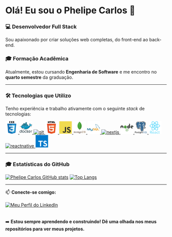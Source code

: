 # Olá! Eu sou o Phelipe Carlos 👋

### 💻 Desenvolvedor Full Stack
Sou apaixonado por criar soluções web completas, do front-end ao back-end.

### 🎓 Formação Acadêmica
Atualmente, estou cursando **Engenharia de Software** e me encontro no **quarto semestre** da graduação.

---

### 🛠️ Tecnologias que Utilizo
Tenho experiência e trabalho ativamente com o seguinte *stack* de tecnologias:

<p align="left"> <a href="https://www.w3schools.com/css/" target="_blank" rel="noreferrer"> <img src="https://raw.githubusercontent.com/devicons/devicon/master/icons/css3/css3-original-wordmark.svg" alt="css3" width="40" height="40"/> </a> <a href="https://www.docker.com/" target="_blank" rel="noreferrer"> <img src="https://raw.githubusercontent.com/devicons/devicon/master/icons/docker/docker-original-wordmark.svg" alt="docker" width="40" height="40"/> </a> <a href="https://git-scm.com/" target="_blank" rel="noreferrer"> <img src="https://www.vectorlogo.zone/logos/git-scm/git-scm-icon.svg" alt="git" width="40" height="40"/> </a> <a href="https://www.w3.org/html/" target="_blank" rel="noreferrer"> <img src="https://raw.githubusercontent.com/devicons/devicon/master/icons/html5/html5-original-wordmark.svg" alt="html5" width="40" height="40"/> </a> <a href="https://developer.mozilla.org/en-US/docs/Web/JavaScript" target="_blank" rel="noreferrer"> <img src="https://raw.githubusercontent.com/devicons/devicon/master/icons/javascript/javascript-original.svg" alt="javascript" width="40" height="40"/> </a> <a href="https://www.mongodb.com/" target="_blank" rel="noreferrer"> <img src="https://raw.githubusercontent.com/devicons/devicon/master/icons/mongodb/mongodb-original-wordmark.svg" alt="mongodb" width="40" height="40"/> </a> <a href="https://www.mysql.com/" target="_blank" rel="noreferrer"> <img src="https://raw.githubusercontent.com/devicons/devicon/master/icons/mysql/mysql-original-wordmark.svg" alt="mysql" width="40" height="40"/> </a> <a href="https://nextjs.org/" target="_blank" rel="noreferrer"> <img src="https://cdn.worldvectorlogo.com/logos/nextjs-2.svg" alt="nextjs" width="40" height="40"/> </a> <a href="https://nodejs.org" target="_blank" rel="noreferrer"> <img src="https://raw.githubusercontent.com/devicons/devicon/master/icons/nodejs/nodejs-original-wordmark.svg" alt="nodejs" width="40" height="40"/> </a> <a href="https://www.postgresql.org" target="_blank" rel="noreferrer"> <img src="https://raw.githubusercontent.com/devicons/devicon/master/icons/postgresql/postgresql-original-wordmark.svg" alt="postgresql" width="40" height="40"/> </a> <a href="https://reactjs.org/" target="_blank" rel="noreferrer"> <img src="https://raw.githubusercontent.com/devicons/devicon/master/icons/react/react-original-wordmark.svg" alt="react" width="40" height="40"/> </a> <a href="https://reactnative.dev/" target="_blank" rel="noreferrer"> <img src="https://reactnative.dev/img/header_logo.svg" alt="reactnative" width="40" height="40"/> </a> <a href="https://www.typescriptlang.org/" target="_blank" rel="noreferrer"> <img src="https://raw.githubusercontent.com/devicons/devicon/master/icons/typescript/typescript-original.svg" alt="typescript" width="40" height="40"/> </a> </p>


---
### 🎓 Estatísticas do GitHub

[![Phelipe Carlos GitHub stats](https://github-readme-stats.vercel.app/api?username=phelipecarlos96)](https://github.com/anuraghazra/github-readme-stats)        [![Top Langs](https://github-readme-stats.vercel.app/api/top-langs/?username=phelipecarlos96)](https://github.com/anuraghazra/github-readme-stats)


---
📫 **Conecte-se comigo:** <br>
<br>
<a href="https://www.linkedin.com/in/phelipe-rodriguess/?trk=opento_sprofile_topcard">
    <img src="https://img.shields.io/badge/LinkedIn-0077B5?style=for-the-badge&logo=linkedin&logoColor=white" alt="Meu Perfil do LinkedIn" />
</a>
<br> 
<br> 
<br> 
➡️ **Estou sempre aprendendo e construindo! Dê uma olhada nos meus repositórios para ver meus projetos.**



